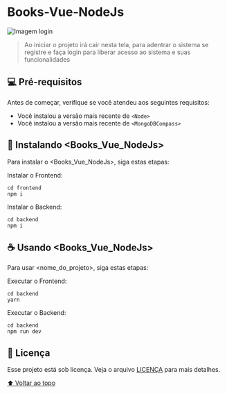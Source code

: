 # Books-Vue-NodeJs

<!---Esses são exemplos. Veja https://shields.io para outras pessoas ou para personalizar este conjunto de escudos. Você pode querer incluir dependências, status do projeto e informações de licença aqui--->


<img src="https://res.cloudinary.com/pmanti/image/upload/v1629440216/Sem_t%C3%ADtulo_t2lqp6.png" alt="Imagem login">

> Ao iniciar o projeto irá cair nesta tela, para adentrar o sistema se registre e faça login para liberar acesso ao sistema e suas funcionalidades


## 💻 Pré-requisitos

Antes de começar, verifique se você atendeu aos seguintes requisitos:
<!---Estes são apenas requisitos de exemplo. Adicionar, duplicar ou remover conforme necessário--->
* Você instalou a versão mais recente de `<Node>`
* Você instalou a versão mais recente de `<MongoDBCompass>`


## 🚀 Instalando <Books_Vue_NodeJs>

Para instalar o <Books_Vue_NodeJs>, siga estas etapas:

Instalar o Frontend:
```
cd frontend
npm i
```

Instalar o Backend:
```
cd backend
npm i
```

## ☕ Usando <Books_Vue_NodeJs>

Para usar <nome_do_projeto>, siga estas etapas:

Executar o Frontend:
```
cd backend
yarn
```

Executar o Backend:
```
cd backend
npm run dev
```



## 📝 Licença

Esse projeto está sob licença. Veja o arquivo [LICENÇA](LICENSE.md) para mais detalhes.

[⬆ Voltar ao topo](#book-vue-node)<br>
